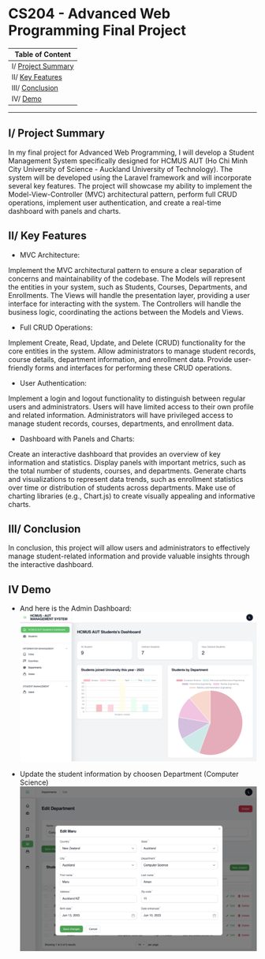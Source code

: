 # CS204 - Advanced Web Programming Final Project

| Table of Content |
| --- |
| I/ [Project Summary](#project-summary) |
| II/ [Key Features](#key-features) |
| III/ [Conclusion](#conclusion) |
| IV/ [Demo](#demo) |
_____

## I/ <a id='project-summary'></a>Project Summary

In my final project for Advanced Web Programming, I will develop a Student Management System specifically designed for HCMUS AUT (Ho Chi Minh City University of Science - Auckland University of Technology). The system will be developed using the Laravel framework and will incorporate several key features. The project will showcase my ability to implement the Model-View-Controller (MVC) architectural pattern, perform full CRUD operations, implement user authentication, and create a real-time dashboard with panels and charts.

## II/ <a id='key-features'></a>Key Features

* MVC Architecture:

Implement the MVC architectural pattern to ensure a clear separation of concerns and maintainability of the codebase.
The Models will represent the entities in your system, such as Students, Courses, Departments, and Enrollments.
The Views will handle the presentation layer, providing a user interface for interacting with the system.
The Controllers will handle the business logic, coordinating the actions between the Models and Views.

* Full CRUD Operations:

Implement Create, Read, Update, and Delete (CRUD) functionality for the core entities in the system.
Allow administrators to manage student records, course details, department information, and enrollment data.
Provide user-friendly forms and interfaces for performing these CRUD operations.

* User Authentication:

Implement a login and logout functionality to distinguish between regular users and administrators.
Users will have limited access to their own profile and related information.
Administrators will have privileged access to manage student records, courses, departments, and enrollment data.

* Dashboard with Panels and Charts:

Create an interactive dashboard that provides an overview of key information and statistics.
Display panels with important metrics, such as the total number of students, courses, and departments.
Generate charts and visualizations to represent data trends, such as enrollment statistics over time or distribution of students across departments.
Make use of charting libraries (e.g., Chart.js) to create visually appealing and informative charts.

## III/ <a id='conclusion'></a>Conclusion

In conclusion, this project will allow users and administrators to effectively manage student-related information and provide valuable insights through the interactive dashboard.

## IV <a id='demo'></a> Demo
* And here is the Admin Dashboard:
![](AdminDashBoard.png)

* Update the student information by choosen Department (Computer Science)
![](UpdateStudentInfoViaDepartment.png)